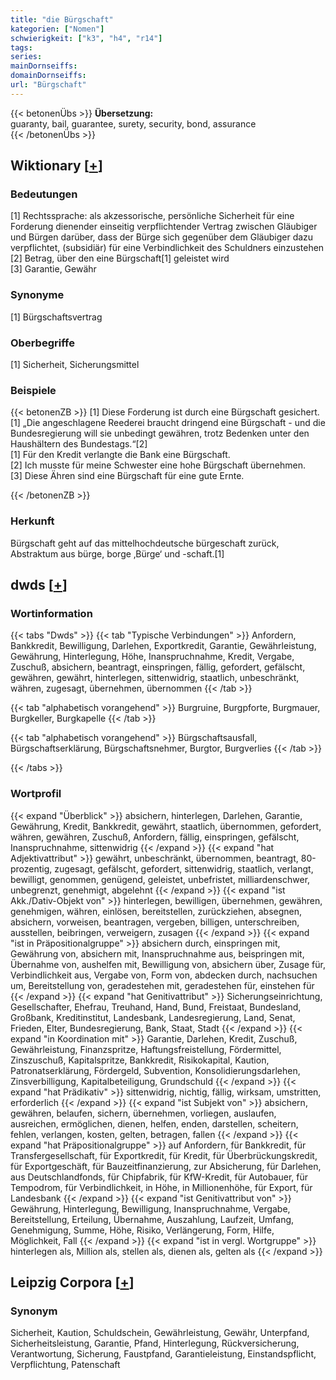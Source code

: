 ```yaml
---
title: "die Bürgschaft"
kategorien: ["Nomen"]
schwierigkeit: ["k3", "h4", "r14"]
tags:
series:
mainDornseiffs:
domainDornseiffs:
url: "Bürgschaft"
---
```


{{< betonenÜbs >}}
**Übersetzung:**  
guaranty, bail, guarantee, surety, security, bond, assurance  
{{< /betonenÜbs >}}

## Wiktionary [[+](https://de.wiktionary.org/wiki/Bürgschaft)]

### Bedeutungen
[1] Rechtssprache: als akzessorische, persönliche Sicherheit für eine Forderung dienender einseitig verpflichtender Vertrag zwischen Gläubiger und Bürgen darüber, dass der Bürge sich gegenüber dem Gläubiger dazu verpflichtet, (subsidiär) für eine Verbindlichkeit des Schuldners einzustehen  
[2] Betrag, über den eine Bürgschaft[1] geleistet wird  
[3] Garantie, Gewähr  

### Synonyme
[1] Bürgschaftsvertrag  

### Oberbegriffe
[1] Sicherheit, Sicherungsmittel  

### Beispiele
{{< betonenZB >}}
[1] Diese Forderung ist durch eine Bürgschaft gesichert.  
[1] „Die angeschlagene Reederei braucht dringend eine Bürgschaft - und die Bundesregierung will sie unbedingt gewähren, trotz Bedenken unter den Haushältern des Bundestags.“[2]  
[1] Für den Kredit verlangte die Bank eine Bürgschaft.  
[2] Ich musste für meine Schwester eine hohe Bürgschaft übernehmen.  
[3] Diese Ähren sind eine Bürgschaft für eine gute Ernte.  

{{< /betonenZB >}}
### Herkunft
Bürgschaft geht auf das mittelhochdeutsche bürgeschaft zurück, Abstraktum aus bürge, borge ‚Bürge‘ und -schaft.[1]  



## dwds [[+](https://www.dwds.de/wb/Bürgschaft)]

### Wortinformation
{{< tabs "Dwds" >}}
{{< tab "Typische Verbindungen" >}}
Anfordern, Bankkredit, Bewilligung, Darlehen, Exportkredit, Garantie, Gewährleistung, Gewährung, Hinterlegung, Höhe, Inanspruchnahme, Kredit, Vergabe, Zuschuß, absichern, beantragt, einspringen, fällig, gefordert, gefälscht, gewähren, gewährt, hinterlegen, sittenwidrig, staatlich, unbeschränkt, währen, zugesagt, übernehmen, übernommen
{{< /tab >}}

{{< tab "alphabetisch vorangehend" >}}
Burgruine, Burgpforte, Burgmauer, Burgkeller, Burgkapelle
{{< /tab >}}

{{< tab "alphabetisch vorangehend" >}}
Bürgschaftsausfall, Bürgschaftserklärung, Bürgschaftsnehmer, Burgtor, Burgverlies
{{< /tab >}}

{{< /tabs >}}

### Wortprofil
{{< expand "Überblick" >}} absichern, hinterlegen, Darlehen, Garantie, Gewährung, Kredit, Bankkredit, gewährt, staatlich, übernommen, gefordert, währen, gewähren, Zuschuß, Anfordern, fällig, einspringen, gefälscht, Inanspruchnahme, sittenwidrig {{< /expand >}}
{{< expand "hat Adjektivattribut" >}} gewährt, unbeschränkt, übernommen, beantragt, 80-prozentig, zugesagt, gefälscht, gefordert, sittenwidrig, staatlich, verlangt, bewilligt, genommen, genügend, geleistet, unbefristet, milliardenschwer, unbegrenzt, genehmigt, abgelehnt {{< /expand >}}
{{< expand "ist Akk./Dativ-Objekt von" >}} hinterlegen, bewilligen, übernehmen, gewähren, genehmigen, währen, einlösen, bereitstellen, zurückziehen, absegnen, absichern, vorweisen, beantragen, vergeben, billigen, unterschreiben, ausstellen, beibringen, verweigern, zusagen {{< /expand >}}
{{< expand "ist in Präpositionalgruppe" >}} absichern durch, einspringen mit, Gewährung von, absichern mit, Inanspruchnahme aus, beispringen mit, Übernahme von, aushelfen mit, Bewilligung von, absichern über, Zusage für, Verbindlichkeit aus, Vergabe von, Form von, abdecken durch, nachsuchen um, Bereitstellung von, geradestehen mit, geradestehen für, einstehen für {{< /expand >}}
{{< expand "hat Genitivattribut" >}} Sicherungseinrichtung, Gesellschafter, Ehefrau, Treuhand, Hand, Bund, Freistaat, Bundesland, Großbank, Kreditinstitut, Landesbank, Landesregierung, Land, Senat, Frieden, Elter, Bundesregierung, Bank, Staat, Stadt {{< /expand >}}
{{< expand "in Koordination mit" >}} Garantie, Darlehen, Kredit, Zuschuß, Gewährleistung, Finanzspritze, Haftungsfreistellung, Fördermittel, Zinszuschuß, Kapitalspritze, Bankkredit, Risikokapital, Kaution, Patronatserklärung, Fördergeld, Subvention, Konsolidierungsdarlehen, Zinsverbilligung, Kapitalbeteiligung, Grundschuld {{< /expand >}}
{{< expand "hat Prädikativ" >}} sittenwidrig, nichtig, fällig, wirksam, umstritten, erforderlich {{< /expand >}}
{{< expand "ist Subjekt von" >}} absichern, gewähren, belaufen, sichern, übernehmen, vorliegen, auslaufen, ausreichen, ermöglichen, dienen, helfen, enden, darstellen, scheitern, fehlen, verlangen, kosten, gelten, betragen, fallen {{< /expand >}}
{{< expand "hat Präpositionalgruppe" >}} auf Anfordern, für Bankkredit, für Transfergesellschaft, für Exportkredit, für Kredit, für Überbrückungskredit, für Exportgeschäft, für Bauzeitfinanzierung, zur Absicherung, für Darlehen, aus Deutschlandfonds, für Chipfabrik, für KfW-Kredit, für Autobauer, für Tempodrom, für Verbindlichkeit, in Höhe, in Millionenhöhe, für Export, für Landesbank {{< /expand >}}
{{< expand "ist Genitivattribut von" >}} Gewährung, Hinterlegung, Bewilligung, Inanspruchnahme, Vergabe, Bereitstellung, Erteilung, Übernahme, Auszahlung, Laufzeit, Umfang, Genehmigung, Summe, Höhe, Risiko, Verlängerung, Form, Hilfe, Möglichkeit, Fall {{< /expand >}}
{{< expand "ist in vergl. Wortgruppe" >}} hinterlegen als, Million als, stellen als, dienen als, gelten als {{< /expand >}}

## Leipzig Corpora [[+](https://corpora.uni-leipzig.de/en/res?word=Bürgschaft&corpusId=deu_newscrawl-public_2018)]


### Synonym
Sicherheit, Kaution, Schuldschein, Gewährleistung, Gewähr, Unterpfand, Sicherheitsleistung, Garantie, Pfand, Hinterlegung, Rückversicherung, Verantwortung, Sicherung, Faustpfand, Garantieleistung, Einstandspflicht, Verpflichtung, Patenschaft

